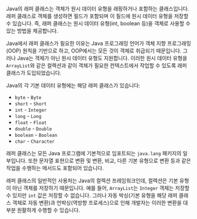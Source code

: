 Java의 래퍼 클래스는 객체가 원시 데이터 유형을 래핑하거나 포함하는 클래스입니다. 래퍼 클래스로 객체를 생성하면 필드가 포함되며 이 필드에 원시 데이터 유형을 저장할 수 있습니다. 즉, 래퍼 클래스는 원시 데이터 유형(int, boolean 등)을 객체로 사용할 수 있는 방법을 제공합니다.

Java에서 래퍼 클래스가 필요한 이유는 Java 프로그래밍 언어가 객체 지향 프로그래밍(OOP) 원칙을 기반으로 하고, OOP에서는 모든 것이 객체로 취급되기 때문입니다. 그러나 Java는 객체가 아닌 원시 데이터 유형도 지원합니다. 이러한 원시 데이터 유형을 `ArrayList`와 같은 컬렉션과 같이 객체가 필요한 컨텍스트에서 작업할 수 있도록 래퍼 클래스가 도입되었습니다.

Java의 각 기본 데이터 유형에는 해당 래퍼 클래스가 있습니다:

- `byte` - `Byte`
- `short` - `Short`
- `int` - `Integer`
- `long` - `Long`
- `float` - `Float`
- `double` - `Double`
- `boolean` - `Boolean`
- `char` - `Character`

래퍼 클래스는 모든 Java 프로그램에 기본적으로 임포트되는 `java.lang` 패키지의 일부입니다. 또한 문자열 표현으로 변환 및 변환, 비교, 다른 기본 유형으로 변환 등과 같은 작업을 수행하는 메서드도 포함되어 있습니다.

래퍼 클래스의 일반적인 사용처는 Java의 컬렉션 프레임워크인데, 컬렉션은 기본 유형이 아닌 객체를 저장하기 때문입니다. 예를 들어, `ArrayList`는 `Integer` 객체는 저장할 수 있지만 `int` 값은 저장할 수 없습니다. 그러나 자동 박싱(기본 유형을 해당 래퍼 클래스 객체로 자동 변환)과 언박싱(역방향 프로세스)으로 인해 개발자는 이러한 변환을 대부분 원활하게 수행할 수 있습니다.
